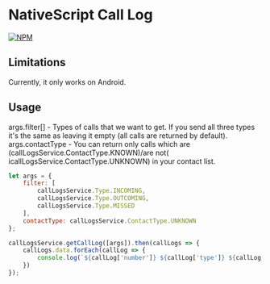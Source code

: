 # NativeScript Call Log

[![NPM](https://nodei.co/npm/nativescript-CallLog.png?compact=true)](https://nodei.co/npm/nativescript-CallLog/)

## Limitations
Currently, it only works on Android.

## Usage

args.filter[] - Types of calls that we want to get. If you send all three types it's the same as leaving it empty (all calls are returned by default).
args.contactType - You can return only calls which are (callLogsService.ContactType.KNOWN)/are not( icallLogsService.ContactType.UNKNOWN) in your contact list.

```js
let args = {
    filter: [
        callLogsService.Type.INCOMING,
        callLogsService.Type.OUTCOMING,
        callLogsService.Type.MISSED
    ],
    contactType: callLogsService.ContactType.UNKNOWN
};

callLogsService.getCallLog([args]).then(callLogs => {
    callLogs.data.forEach(callLog => {
        console.log(`${callLog['number']} ${callLog['type']} ${callLog['date']} ${callLog['duration']}`);
    })
});
```